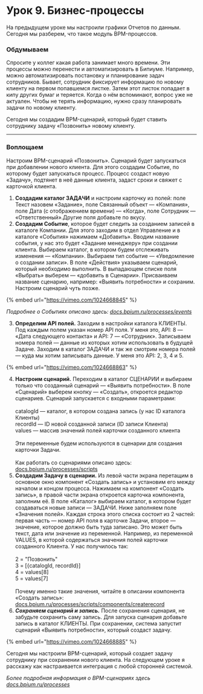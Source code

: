 # Урок 9. Бизнес-процессы

На предыдущем уроке мы настроили графики Отчетов по данным. Сегодня мы разберем, что такое модуль BPM-процессов.

### Обдумываем

Спросите у коллег какая работа занимает много времени. Эти процессы можно перенести и автоматизировать в Бипиуме. Например, можно автоматизировать постановку и планирование задач сотрудников. Бывает, сотрудник фиксирует информацию по новому клиенту на первом попавшемся листке. Затем этот листок попадает в кипу других бумаг и теряется. Когда о нём вспоминают, вопрос уже не актуален. Чтобы не терять информацию, нужно сразу планировать задачи по новому клиенту.

Сегодня мы создадим BPM-сценарий, который будет ставить сотруднику задачу «Позвонить» новому клиенту.

***

### Воплощаем

Настроим BPM-сценарий «Позвонить». Сценарий будет запускаться при добавлении нового клиента. Для этого создадим Событие, по которому будет запускаться процесс. Процесс создаст новую «Задачу», подтянет в неё данные клиента, задаст сроки и свяжет с карточкой клиента.

1. **Создадим каталог ЗАДАЧИ** и настроим карточку из полей: поле Текст назовем «Задание», поле Связанный объект — «Компания», поле Дата (с отображением времени) — «Когда», поле Сотрудник — «Ответственный».Другие поля добавьте по вкусу.
2. **Создадим Событие**, которое будет следить за созданием записей в каталоге Компании. Для этого заходим в отдел Управление и в каталоге «События» нажимаем «Добавить». Вводим название события, у нас это будет «Задание менеджеру» при создании клиента. Выбираем каталог, в котором будем отслеживать изменения — «Компании». Выбираем тип событие — «Уведомление о создании записи». В поле «Действия» указываем сценарий, который необходимо выполнить. В выпадающем списке поля «Выбрать» выберем — «добавить в Сценарии». Присваиваем название сценарию, например: «Выявить потребности» и сохраним. Настроим сценарий чуть позже.

{% embed url="https://vimeo.com/1024668845" %}

_Подробнее о Событиях описано здесь:_ [_docs.bpium.ru/processes/events_](https://docs.bpium.ru/processes/events)

3. **Определим API полей.** Заходим в настройки каталога КЛИЕНТЫ. Под каждым полем указан номер API поля. У меня это, API: 8 — «Дата следующего контакта» и API: 7 — «Сотрудник». Записываем номера полей — данные из которых хотим использовать в будущей Задаче. Заходим в каталог ЗАДАЧИ и так же смотрим номера полей — куда мы хотим записывать данные. У меня это API: 2, 3, 4 и 5.

{% embed url="https://vimeo.com/1024668863" %}

4. **Настроим сценарий.** Переходим в каталог СЦЕНАРИИ и выбираем только что созданный сценарий — «Выявить потребности». В поле «Сценарий» выберем кнопку — «Создать», откроется редактор сценариев. Сценарий запускается с входными параметрами:\
   \
   catalogId — каталог, в котором создана запись (у нас ID каталога Клиенты)\
   recordId — ID новой созданной записи (ID записи Клиента)\
   values — массив значений полей карточки созданного клиента\
   \
   Эти переменные будем используются в сценарии для создания карточки Задачи.\
   \
   Как работать со сценариями описано здесь: [docs.bpium.ru/processes/scripts](http://docs.bpium.ru/processes/scripts)
5. **Создадим Задачу в сценарии.** Из левой части экрана перетащим в основное окно компонент «Создать запись» и установим его между началом и концом процесса. Нажимаем на компонент «Создать запись», в правой части экрана откроется карточка компонента, заполним её. В поле «Каталог» выбираем каталог, в котором будет создаваться новые записи — ЗАДАЧИ. Ниже заполняем поле «Значения полей». Каждая строка этого списка состоит из 2 частей: первая часть — номер API поля в карточке Задачи, второе — значение, которое должно быть туда записано. Это может быть текст, дата или значение из переменной. Например, из переменной VALUES, в которой содержаться значения полей карточки созданного Клиента. У нас получилось так:\
   \
   2 = "Позвонить"\
   3 = \[{catalogId, recordId}]\
   4 = values\[8]\
   5 = values\[7]\
   \
   Почему именно такие значения, читайте в описании компонента «Создать запись»: [docs.bpium.ru/processes/scripts/components/createrecord](http://docs.bpium.ru/processes/scripts/components/createrecord)
6. _**Сохраняем сценарий и запись.**_ После сохранения сценария, не забудьте сохранить саму запись. Для запуска сценария добавьте запись в каталог КЛИЕНТЫ. При сохранении, система запустит сценарий «Выявить потребности», который создаст задачу.

{% embed url="https://vimeo.com/1024668885" %}

Сегодня мы настроили BPM-сценарий, который создает задачу сотруднику при сохранении нового клиента. На следующем уроке я расскажу как настраивается интеграция с любой сторонней системой.

_Более подробная информация о BPM-сценариях здесь_ [_docs.bpium.ru/processes_](http://docs.bpium.ru/processes)
